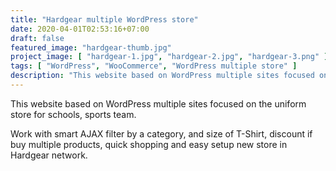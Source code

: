 ```yaml
---
title: "Hardgear multiple WordPress store"
date: 2020-04-01T02:53:16+07:00
draft: false
featured_image: "hardgear-thumb.jpg"
project_image: [ "hardgear-1.jpg", "hardgear-2.jpg", "hardgear-3.png" ]
tags: [ "WordPress", "WooCommerce", "WordPress multiple store" ]
description: "This website based on WordPress multiple sites focused on the uniform store for schools, sports team."
---
```


This website based on WordPress multiple sites focused on the uniform store for schools, sports team.

Work with smart AJAX filter by a category, and size of T-Shirt, discount if buy multiple products, quick shopping and easy setup new store in Hardgear network.